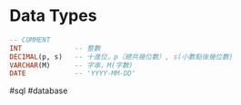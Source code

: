 # Data Types
```sql
-- COMMENT
INT				-- 整數
DECIMAL(p, s)	-- 十進位，p（總共幾位數）, s(小數點後幾位數)
VARCHAR(M)		-- 字串，M(字數)
DATE			-- 'YYYY-MM-DD'
```

#sql #database 